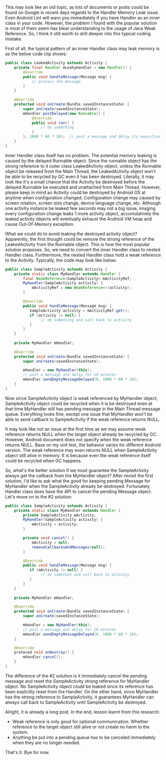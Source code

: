 This may look like an old topic, as lots of documents or posts could be found on Google in recent days regards to the Handler Memory Leak issue. Even Android Lint will warn you immediately if you have Handler as an inner class in your code. 
However, the problem I found with the popular solution is most of them seem has blear understanding to the usage of Java Weak Reference. 
So, I think it still worth to drill deeper into this typical coding mistake.

First of all, the typical pattern of an inner Handler class may leak memory is as the below code clip shows:


``` java
public class LeakedActivity extends Activity {
    private final Handler mLeakyHandler = new Handler() {
        @Override
        public void handleMessage(Message msg) {
            // process the message
        }
    }

    @Override
    protected void onCreate(Bundle savedInstanceState) {
        super.onCreate(savedInstanceState);
        mHandler.postDelayed(new Runnable() {
            @Override
            public void run() {
                // do something
            }
        }, 1000 * 60 * 10);  // post a message and delay its execution for 10 minutes
    }
}
```

Inner Handler class itself has no problem. The potential memory leaking is caused by the delayed Runnable object.
Since the runnable object has the strong reference to it outer class LeakedActivity object, unless the Runnable object be released from the Main Thread, the LeakedActivity object won't be able to be recycled by GC even it has been destroyed. Literally, it may look like it's a small chance that the Activity be destroyed before the delayed Runnable be executed and unattached from Main Thread. However, please keep in mind an Activity could be destroyed by Android OS at anytime when configuration changed. Configuration change may caused by screen rotation, screen size change, device language change, etc. Although one activity instance be leaked few seconds may not a big issue, imaging every configuration change leaks 1 more activity object, accumulatively the leaked activity objects will eventually exhaust the Android VM heap and cause Out-Of-Memory exception. 

What we could do to avoid leaking the destroyed activity object? Apparently, the first thought could be remove the strong reference of the LeakedActivity from the Runnable object. This is how the most popular solution proposes. So, we need to convert the inner Handler class to nested Handler class. Furthermore, the nested Handler class hold a weak reference to the Activity. Typically, the code may look like below:


``` java
public class SampleActivity extends Activity {
    private static class MyHandler extends Handler {
        final WeakReference<SampleActivity> mActivityRef;
        MyHandler(SampleActivity activity) {
            mActivityRef = new WeakReference<>(activity); 
        }

        @Override
        public void handleMessage(Message msg) {
           SampleActivity activity = mActivityRef.get();
           if (activity != null) {
                // do something and call back to activity
           }
        }
    }
    
    private MyHandler mHandler;

    @Override
    protected void onCreate(Bundle savedInstanceState) {
        super.onCreate(savedInstanceState);

        mHandler = new MyHandler(this);
        // post a message and delay for 10 minutes
        mHandler.sendEmptyMessageDelayed(0, 1000 * 60 * 10);    
    }
}

```

Now since SampleActivity object is weak referenced by MyHandler object, SampleActivity object could be recycled when it is be destroyed even at that time MyHandler still has pending message in the Main Thread message queue.
Everything looks fine, except one issue that MyHandler won't be able to send callback to SampleActivity if the weak reference returns NULL.

It may look like not an issue at the first time as we may assume weak reference returns NULL when the target object already be recycled by GC.
However, Android document does not specify when the weak reference returns NULL. Base on my unit test, the behavior varies for different Android version. The weak reference may even returns NULL when SampleActivity object still alive in memory. It is because even the weak reference itself could be recycled when GC happens.


So, what's the better solution if we must guarantee the SampleActivity always get the callback from the MyHandler object?
After revisit the first solution, I'd like to ask what the good for keeping pending Message for MyHandler when the SampleActivity already be destroyed. Fortunately, Handler class does have the API to cancel the pending Message object.
Let's move on to the #2 solution:


``` java
public class SampleActivity extends Activity {
    private static class MyHandler extends Handler {
        private SampleActivity mActivity;
        MyHandler(SampleActivity activity) {
            mActivity = activity; 
        }

        private void cancel() {
            mActivity = null;
            removeCallbacksAndMessages(null);
        }

        @Override
        public void handleMessage(Message msg) {
           if (mActivity != null) {
                // do somethin and call back to activity
           }
        }
    }
    
    private MyHandler mHandler;

    @Override
    protected void onCreate(Bundle savedInstanceState) {
        super.onCreate(savedInstanceState);

        mHandler = new MyHandler(this);
        // post a message and delay for 10 minutes
        mHandler.sendEmptyMessageDelayed(0, 1000 * 60 * 10);    
    }

    @Override
    proteced void onDestroy() {
        mHandler.cancel();  
    }
}

```

The difference of the #2 solution is it immediately cancel the pending message and reset the SampleActivity strong reference for MyHandler object. No SampleActivity object could be leaked since its reference has been explicitly reset from the Handler. On the other hand, since MyHandler has the strong reference to SampleActivity, it guarantees MyHandler can always call back to SampleActivity until SampleActivity be destroyed.


Alright, it is already a long post. In the end, lesson learnt from this research:

- Weak reference is only good for optional communication. Whether reference to the target object still alive or not create no harm to the system.
- Anything be put into a pending queue has to be canceled immediately when they are no longer needed.

That's it. Bye for now.

<!--eof-->